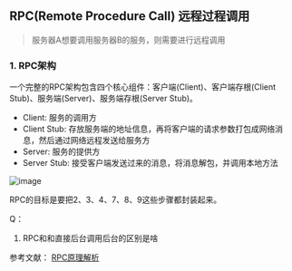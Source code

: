 ## RPC(Remote Procedure Call) 远程过程调用
> 服务器A想要调用服务器B的服务，则需要进行远程调用

### 1. RPC架构
一个完整的RPC架构包含四个核心组件：客户端(Client)、客户端存根(Client Stub)、服务端(Server)、服务端存根(Server Stub)。
* Client: 服务的调用方
* Client Stub: 存放服务端的地址信息，再将客户端的请求参数打包成网络消息，然后通过网络远程发送给服务方
* Server: 服务的提供方
* Server Stub: 接受客户端发送过来的消息，将消息解包，并调用本地方法

![image](https://github.com/AddJunZ/Front-End/blob/master/img/rpc_20220101.jpeg)

RPC的目标是要把2、3、4、7、8、9这些步骤都封装起来。

Q：
1. RPC和和直接后台调用后台的区别是啥

参考文献：
[RPC原理解析](https://www.cnblogs.com/swordfall/p/8683905.html)
